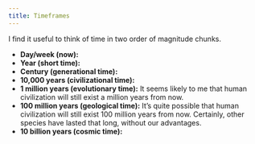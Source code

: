 ```yaml
---
title: Timeframes
---
```


I find it useful to think of time in two order of magnitude chunks. 

- **Day/week (now):**
- **Year (short time):**
- **Century (generational time):**
- **10,000 years (civilizational time):**
- **1 million years (evolutionary time):** It seems likely to me that human civilization will still exist a million years from now. 
- **100 million years (geological time):** It’s quite possible that human civilization will still exist 100 million years from now. Certainly, other species have lasted that long, without our advantages. 
- **10 billion years (cosmic time):** 